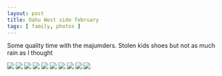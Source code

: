 ```yaml
---
layout: post
title: Oahu West side february
tags: [ family, photos ]
---
```


Some quality time with the majumders. Stolen kids shoes but not as much rain as I thought

<script src="https://cdn.jsdelivr.net/npm/swiper@9/swiper-element-bundle.min.js"></script>
<swiper-container>
  <swiper-slide><img src="https://lh3.googleusercontent.com/7l9HbK0Z2iQWhvjIymSs_JG8-PCOQkcW7EmgzUI2ytnc_hANyFBK4SL0sYmqrEeMX75nSMvHnFGouDVc4K641nsbj1PBhIefuYMsZlWvDuLUr8_cWnUKtUB3ys5lx7LHyRCdTSkf7zk=w1920-h1080"></swiper-slide>
  <swiper-slide><img src="https://lh3.googleusercontent.com/mQmPBtCPe7DzOk3JSGi8mzqEJEITH_SCqyDogMOb-c6zVlVyA9ECukIVm7d2jHOK2tnpvNyxCtxaOg0bBbai2TturaCBXrLKGLUJeUWa-rVMEO4P7-APLlp1edrG_IH_WSTKCPYxW5k=w1920-h1080"></swiper-slide>
  <swiper-slide><img src="https://lh3.googleusercontent.com/wEJWMzNrwaCTMdqDkGmiiJMmK4L1p7D3tPSzSJadTIGWzGsdKbLExnaj9QoLXIrNtmcw0h3gPLiwaMkQgUEPscs0-J_rY0XsZUUyBO5KQ3PkoGM5-YcMDaCm3CT40S6KTdyFW9jc918=w1920-h1080"></swiper-slide>
  <swiper-slide><img src="https://lh3.googleusercontent.com/-ibht-m_-iRzR9EDuPmKOv-wxKZTh4jiXr_ibbj3Gbmr4Gppa-7HzzJDG2aqafIj716_hIlGj33MlijIzdPgdrWJh6W7c6i2oNJSyn8HTa7Tj-YE0295eunGAw1wzxOqGM6Mm6Sod5I=w1920-h1080"></swiper-slide>
  <swiper-slide><img src="https://lh3.googleusercontent.com/uQ82PKWyKPX90sYUk2Q4tsmK_qmmVHNxMPFHhQZgb63Gv0eStFKcqxUtLv2cPyESanTbG_QztEekSqLDvCGLKiHajykQDXIBImDHvOvryoVtVvUUrmKwWj_wr2tsHahfl5sLhs2KsD4=w1920-h1080"></swiper-slide>
  <swiper-slide><img src="https://lh3.googleusercontent.com/qJHshT4_pm9PA4DTYo0YUwjYB6KQya0jkB3Qc4K6pymggkSSsr-eWKnhYuwaqKp1XzM3I2fx94F4GJufFDUh6lmuC8iRomi6kCSmT3WG-cvw00PxvpfzYflb7iogT41iewahmjLcHuI=w1920-h1080"></swiper-slide>
  <swiper-slide><img src="https://lh3.googleusercontent.com/bpNcNOvz2k2KQv54YUspWMHHsjWG5jw7n_ZWWP6d6QPiUOXV7UD7Gu6zEiv9KXPL90pHBEURTVGo7PFt_joQXz0L31Yq5xvOmOdDNgm89h_05_GAZbTWgKqZ6x6IH4SHdSR6NXiRTLY=w1920-h1080"></swiper-slide>
  <swiper-slide><img src="https://lh3.googleusercontent.com/bij_zUPL4l8wip_-Q23dfOCUnULxaATagCGlB4bNSf5bt10XzB74NGTZWQlCMUvk2SWL9xaIgSwRAsHiRZs9wUesCe-n9pr_f45Radh_DiHn2_6YUnRD4Aibe9eE8f7oBEwJ8tKwg1I=w1920-h1080"></swiper-slide>
  <swiper-slide><img src="https://lh3.googleusercontent.com/DmzAzF6AzP9Z6qXdolbX3PvSXxf7oEpbZrKCX_4vJwt56e9KrPSi3LcmmXinkS1pASbLh35jsMUktJeuFxGNcPyJCtdLXLT2HNydtgk3oi3BSBNeMlv3DGNopNPuGV2Fv8ewSZ45oAE=w1920-h1080"></swiper-slide>
  <swiper-slide><img src="https://lh3.googleusercontent.com/LWdRCG_KGZRXl-1s2d-_WOp5d4jASC3ErYxQw0qskeh2DpRhkPnHB4dnqoE_QCx9y6xnZgMi7CN-YocvJseCRledRWoyUQzo0yKZjjXRsmkBkYCzktRBfPxoDHvayLrM7FqugnmWyP0=w1920-h1080"></swiper-slide>
  <div class="swiper-button-prev"></div>
  <div class="swiper-button-next"></div>
</swiper-container>

